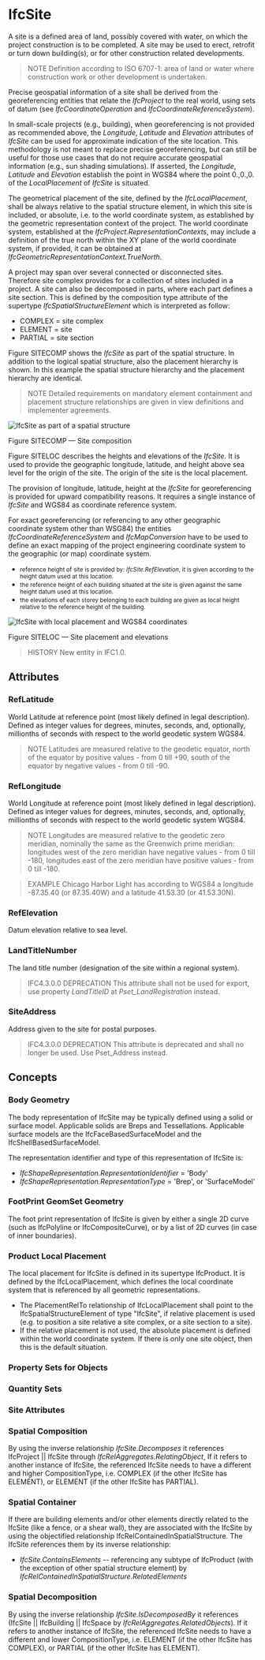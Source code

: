 # IfcSite

A site is a defined area of land, possibly covered with water, on which the project construction is to be completed. A site may be used to erect, retrofit or turn down building(s), or for other construction related developments.

> NOTE  Definition according to ISO 6707-1: area of land or water where construction work or other development is undertaken.

Precise geospatial information of a site shall be derived from the georeferencing entities that relate the _IfcProject_ to the real world, using sets of datum (see _IfcCoordinateOperation_ and _IfcCoordinateReferenceSystem_).

In small-scale projects (e.g., building), when georeferencing is not provided as recommended above, the  _Longitude_, _Latitude_ and _Elevation_ attributes of _IfcSite_ can be used for approximate indication of the site location. This methodology is not meant to replace precise georeferencing, but can still be useful for those use cases that do not require accurate geospatial information (e.g., sun shading simulations). If asserted, the _Longitude_, _Latitude_ and _Elevation_ establish the point in WGS84 where the point 0.,0.,0. of the _LocalPlacement_ of _IfcSite_ is situated.

The geometrical placement of the site, defined by the _IfcLocalPlacement_, shall be always relative to the spatial structure element, in which this site is included, or absolute, i.e. to the world coordinate system, as established by the geometric representation context of the project. The world coordinate system, established at the _IfcProject.RepresentationContexts_, may include a definition of the true north within the XY plane of the world coordinate system, if provided, it can be obtained at _IfcGeometricRepresentationContext.TrueNorth_.

A project may span over several connected or disconnected sites. Therefore site complex provides for a collection of sites included in a project. A site can also be decomposed in parts, where each part defines a site section. This is defined by the composition type attribute of the supertype _IfcSpatialStructureElement_ which is interpreted as follow:

* COMPLEX = site complex
* ELEMENT = site
* PARTIAL = site section

Figure SITECOMP shows the _IfcSite_ as part of the spatial structure. In addition to the logical spatial structure, also the placement hierarchy is shown. In this example the spatial structure hierarchy and the placement hierarchy are identical.

> NOTE  Detailed requirements on mandatory element containment and placement structure relationships are given in view definitions and implementer agreements.

![IfcSite as part of a spatial structure](../../../../figures/ifcsite-spatialstructure.png)

Figure SITECOMP &mdash; Site composition

Figure SITELOC describes the heights and elevations of the _IfcSite_. It is used to provide the geographic longitude, latitude, and height above sea level for the origin of the site. The origin of the site is the local placement.

The provision of longitude, latitude, height at the _IfcSite_ for georeferencing is provided for upward compatibility reasons. It requires a single instance of _IfcSite_ and WGS84 as coordinate reference system.

For exact georeferencing (or referencing to any other geographic coordinate system other than WSG84) the entities _IfcCoordinateReferenceSystem_ and _IfcMapConversion_ have to be used to define an exact mapping of the project engineering coordinate system to the geographic (or map) coordinate system.

* <small>reference height of site is provided by: <em>IfcSite.RefElevation</em>, it is given according to the height datum used at this location.</small>
* <small>the reference height of each building situated at the site is given against the same height datum used at this location.</small>
* <small>the elevations of each storey belonging to each building are given as local height relative to the reference height of the building.</small>

![IfcSite with local placement and WGS84 coordinates](../../../../figures/ifcsite_heights.png)

Figure SITELOC &mdash; Site placement and elevations

> HISTORY  New entity in IFC1.0.

## Attributes

### RefLatitude
World Latitude at reference point (most likely defined in legal description). Defined as integer values for degrees, minutes, seconds, and, optionally, millionths of seconds with respect to the world geodetic system WGS84.
> NOTE  Latitudes are measured relative to the geodetic equator, north of the equator by positive values - from 0 till +90, south of the equator by negative values - from 0 till -90.

### RefLongitude
World Longitude at reference point (most likely defined in legal description). Defined as integer values for degrees, minutes, seconds, and, optionally, millionths of seconds with respect to the world geodetic system WGS84.
> NOTE  Longitudes are measured relative to the geodetic zero meridian, nominally the same as the Greenwich prime meridian: longitudes west of the zero meridian have negative values - from 0 till -180, longitudes east of the zero meridian have positive values - from 0 till -180.

> EXAMPLE  Chicago Harbor Light has according to WGS84 a longitude -87.35.40 (or 87.35.40W) and a latitude 41.53.30 (or 41.53.30N).

### RefElevation
Datum elevation relative to sea level.

### LandTitleNumber
The land title number (designation of the site within a regional system).

> IFC4.3.0.0 DEPRECATION  This attribute shall not be used for export, use property _LandTitleID_ at _Pset_LandRegistration_ instead.

### SiteAddress

Address given to the site for postal purposes.

> IFC4.3.0.0 DEPRECATION This attribute is deprecated and shall no longer be used. Use Pset_Address instead.

## Concepts

### Body Geometry

The body representation of IfcSite may be typically defined using a solid or surface model. Applicable solids are Breps and Tessellations. Applicable surface models are the IfcFaceBasedSurfaceModel and the IfcShellBasedSurfaceModel.

The representation identifier and type of this representation of IfcSite is:

* _IfcShapeRepresentation.RepresentationIdentifier_ = 'Body'
* _IfcShapeRepresentation.RepresentationType_ = 'Brep', or 'SurfaceModel'

### FootPrint GeomSet Geometry

The foot print representation of IfcSite is given by either a single 2D curve (such as IfcPolyline or IfcCompositeCurve), or by a list of 2D curves (in case of inner boundaries).

### Product Local Placement

The local placement for IfcSite is defined in its supertype IfcProduct. It is defined by the IfcLocalPlacement, which defines the local coordinate system that is referenced by all geometric representations.

* The PlacementRelTo relationship of IfcLocalPlacement shall point to the IfcSpatialStructureElement of type "IfcSite", if relative placement is used (e.g. to position a site relative a site complex, or a site section to a site).
* If the relative placement is not used, the absolute placement is defined within the world coordinate system. If there is only one site object, then this is the default situation.

### Property Sets for Objects



### Quantity Sets



### Site Attributes



### Spatial Composition

By using the inverse relationship _IfcSite.Decomposes_ it references IfcProject || IfcSite through _IfcRelAggregates.RelatingObject_, If it refers to another instance of IfcSite, the referenced IfcSite needs to have a different and higher CompositionType, i.e. COMPLEX (if the other IfcSite has ELEMENT), or ELEMENT (if the other IfcSite has PARTIAL).

### Spatial Container

If there are building elements and/or other elements directly related to the IfcSite (like a fence, or a shear wall), they are associated with the IfcSite by using the objectified relationship IfcRelContainedInSpatialStructure. The IfcSite references them by its inverse relationship:

* _IfcSite.ContainsElements_ -- referencing any subtype of IfcProduct (with the exception of other spatial structure element) by _IfcRelContainedInSpatialStructure.RelatedElements_

### Spatial Decomposition

By using the inverse relationship _IfcSite.IsDecomposedBy_ it references (IfcSite || IfcBuilding || IfcSpace by _IfcRelAggregates.RelatedObjects_). If it refers to another instance of IfcSite, the referenced IfcSite needs to have a different and lower CompositionType, i.e. ELEMENT (if the other IfcSite has COMPLEX), or PARTIAL (if the other IfcSite has ELEMENT).

